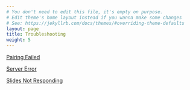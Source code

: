 ```yaml
---
# You don't need to edit this file, it's empty on purpose.
# Edit theme's home layout instead if you wanna make some changes
# See: https://jekyllrb.com/docs/themes/#overriding-theme-defaults
layout: page
title: Troubleshooting
weight: 5
---
```


[Pairing Failed](/pairing-failed.html)

[Server Error](/server-error.html)

[Slides Not Responding](/slides-not-responding.html)
